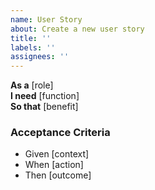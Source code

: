 ```yaml
---
name: User Story
about: Create a new user story
title: ''
labels: ''
assignees: ''
---
```


**As a** [role]  
**I need** [function]  
**So that** [benefit]  

### Acceptance Criteria  
- Given [context]  
- When [action]  
- Then [outcome]

